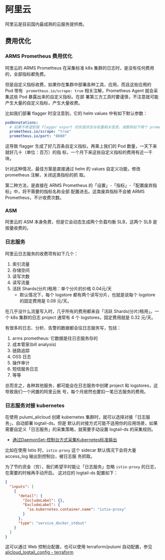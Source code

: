 # 阿里云

阿里云是目前国内最成熟的云服务提供商。

## 费用优化

### ARMS Prometheus 费用优化

阿里云的 ARMS Prometheus 在采集标准 k8s 集群的日志时，是没有任何费用的，全部指标都免费。

但是自定义指标收费，如果你在集群中部署各种工具、应用，而且这些应用的 Pod 带有
` prometheus.io/scrape: true` 相关注解，Prometheus Agent 就会采集这些 Pod 暴露出来的自定义指标。在部
署第三方工具时要谨慎，不注意就可能产生大量的自定义指标，产生大量收费。

比如我们部署 flagger 时没注意到，它的 helm values 中有如下默认参数：

```yaml
podAnnotations:
  # 如果不希望抓取 flagger export 的灰度状态与权重相关信息，请删除如下两个 prometheus 注解
  prometheus.io/scrape: "true"
  prometheus.io/port: "8080"
```

这导致 flagger 生成了好几百条自定义指标，再乘上我们的 Pod 数量，一天下来就好几十（单位：百万）的指
标，一个月下来这些自定义指标的费用有近一千块。

针对这种情况，最佳方案是直接通过 helm 的 values 自定义功能，修改 prometheus 注解，关闭这类指标的抓
取。

第二种方法，是直接在 ARMS Prometheus 的「设置」-「指标」-「配置废弃指标」中，将不需要的指标名称全部
配置进去。这类废弃指标不会被 ARMS Prometheus，不计收费次数。

### ASM

阿里云的 ASM 本身免费，但是它会动态生成两个负载均衡 SLB，这两个 SLB 是按量收费的。

### 日志服务

阿里云日志服务的收费项有如下几个：

1. 索引流量
2. 存储空间
3. 读写次数
4. 读写流量
5. 活跃 Shards(分片)租用：单个分片的价格 0.04元/天
   - 默认情况下，每个 logstore 都有两个读写分片，也就是说每个 logstore 的固定费用是 0.08 元/天。

在几乎没什么流量写入时，几乎所有的费用都来自「活跃 Shards(分片)租用」。一个 k8s 集群的日志 project
通常有 4 个 logstores，固定费用就是 0.32 元/天。

有很多的日志、分析、告警的数据都会往日志服务写，包括：

1. arms prometheus: 它数据是往日志服务存的
2. 成本管家(bill analysis)
3. 链路追踪
4. OSS 日志
5. 操作审计
6. 短信服务日志
7. 等等

总而言之，各种其他服务，都可能会在日志服务中创建 project 和 logstores，这导致我们一个闲置的阿里云账
号，每个月居然也要扣一笔日志服务的费用。

### 日志服务对接 kubernetes

在使用 pulumi_alicloud 创建 kubernetes 集群时，就可以选择对接「日志服务」，自动部署 logtail-ds。但是
默认的对接方式可能不适用你的应用场景，如果需要自定义「日志服务」的采集策略，就需要手动设置
logtail-ds 的采集规则。

- [通过DaemonSet-控制台方式采集Kubernetes标准输出](https://help.aliyun.com/document_detail/66658.html)

比如在使用 Istio 时，`istio-proxy` 这个 sidecar 默认情况下会将大量 access_log 输出到控制台，被日志服
务抓取。

为了节约资金（穷），我们希望平时能让「日志服务」忽略 `istio-proxy` 的日志，在需要的时候再手动开启。
这对应的 logtail-ds 配置如下：

```json
{
  "inputs": [
    {
      "detail": {
        "IncludeLabel": {},
        "ExcludeLabel": {
          "io.kubernetes.container.name": "istio-proxy"
        }
      },
      "type": "service_docker_stdout"
    }
  ]
}
```

这可以通过 Web 控制台配置，也可以使用 terraform/pulumi 自动配置，参见
[alicloud_logtail_config - terraform](https://registry.terraform.io/providers/aliyun/alicloud/latest/docs/resources/logtail_config)
